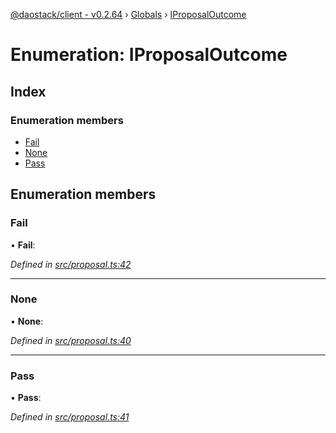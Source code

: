 [@daostack/client - v0.2.64](../README.md) › [Globals](../globals.md) › [IProposalOutcome](iproposaloutcome.md)

# Enumeration: IProposalOutcome

## Index

### Enumeration members

* [Fail](iproposaloutcome.md#fail)
* [None](iproposaloutcome.md#none)
* [Pass](iproposaloutcome.md#pass)

## Enumeration members

###  Fail

• **Fail**:

*Defined in [src/proposal.ts:42](https://github.com/daostack/client/blob/b547acc/src/proposal.ts#L42)*

___

###  None

• **None**:

*Defined in [src/proposal.ts:40](https://github.com/daostack/client/blob/b547acc/src/proposal.ts#L40)*

___

###  Pass

• **Pass**:

*Defined in [src/proposal.ts:41](https://github.com/daostack/client/blob/b547acc/src/proposal.ts#L41)*
